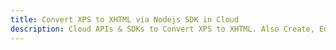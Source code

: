 ---title: Convert XPS to XHTML via Nodejs SDK in Clouddescription: Cloud APIs & SDKs to Convert XPS to XHTML. Also Create, Edit & Render Microsoft Word & OpenOffice documents in the Cloud.---